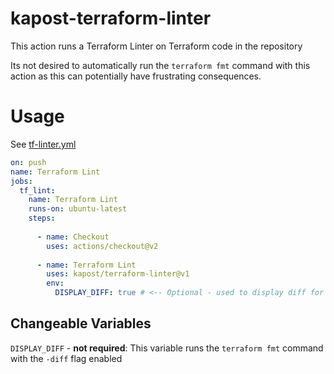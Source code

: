 # kapost-terraform-linter
This action runs a Terraform Linter on Terraform code in the repository

Its not desired to automatically run the `terraform fmt` command with this action as this can potentially have frustrating consequences. 

# Usage
See [tf-linter.yml](.github/workflows/tf-linter.yml)

```yaml
on: push
name: Terraform Lint
jobs:
  tf_lint:
    name: Terraform Lint
    runs-on: ubuntu-latest
    steps:
      
      - name: Checkout
        uses: actions/checkout@v2
      
      - name: Terraform Lint
        uses: kapost/terraform-linter@v1
        env:
          DISPLAY_DIFF: true # <-- Optional - used to display diff for terraform fmt command
```

## Changeable Variables
`DISPLAY_DIFF` - **not required**: This variable runs the `terraform fmt` command with the `-diff` flag enabled
